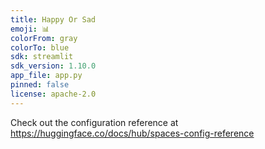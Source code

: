 ```yaml
---
title: Happy Or Sad
emoji: 📊
colorFrom: gray
colorTo: blue
sdk: streamlit
sdk_version: 1.10.0
app_file: app.py
pinned: false
license: apache-2.0
---
```


Check out the configuration reference at https://huggingface.co/docs/hub/spaces-config-reference
